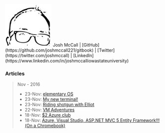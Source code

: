 <img src="images/avatar.png" width="150">
Josh McCall | [GitHub](https://github.com/joshmccall221/gitbook) | [Twitter](https://twitter.com/joshmccall) | [LinkedIn](https://www.linkedin.com/in/joshmccalliowastateuniversity)







### Articles
>Nov - 2016
>* 23-Nov: [elementary OS](articles/elementary_os.md)
>* 23-Nov: [My new terminal!](articles/my_new_term.md)
>* 23-Nov: [Riding shotgun with Elliot](articles/riding_shotgun_with_elliot.md)
>* 22-Nov: [VM Adventures](articles/vm_adventures.md)
>* 18-Nov: [$2 Azure club](articles/azure_pricing.md)
>* 18-Nov: [Azure, Visual Studio, ASP.NET MVC 5 Entity Framework!!!(On a Chromebook)](articles/chromebook.md)
